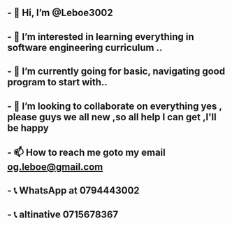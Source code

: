 ## - 👋 Hi, I’m @Leboe3002
## - 👀 I’m interested in learning everything in software engineering curriculum ..
## - 🌱 I’m currently going for basic, navigating good program to start with..
## - 💞️ I’m looking to collaborate on everything yes , please guys we all new ,so all help I can get ,I'll be happy 
## - 📫 How to reach me goto my email og.leboe@gmail.com
## - 📞 WhatsApp at 0794443002
## - 📞 altinative 0715678367

<!---
Leboe3002/Leboe3002 is a ✨ special ✨ repository because its `README.md` (this file) appears on your GitHub profile.
You can click the Preview link to take a look at your changes.
--->
